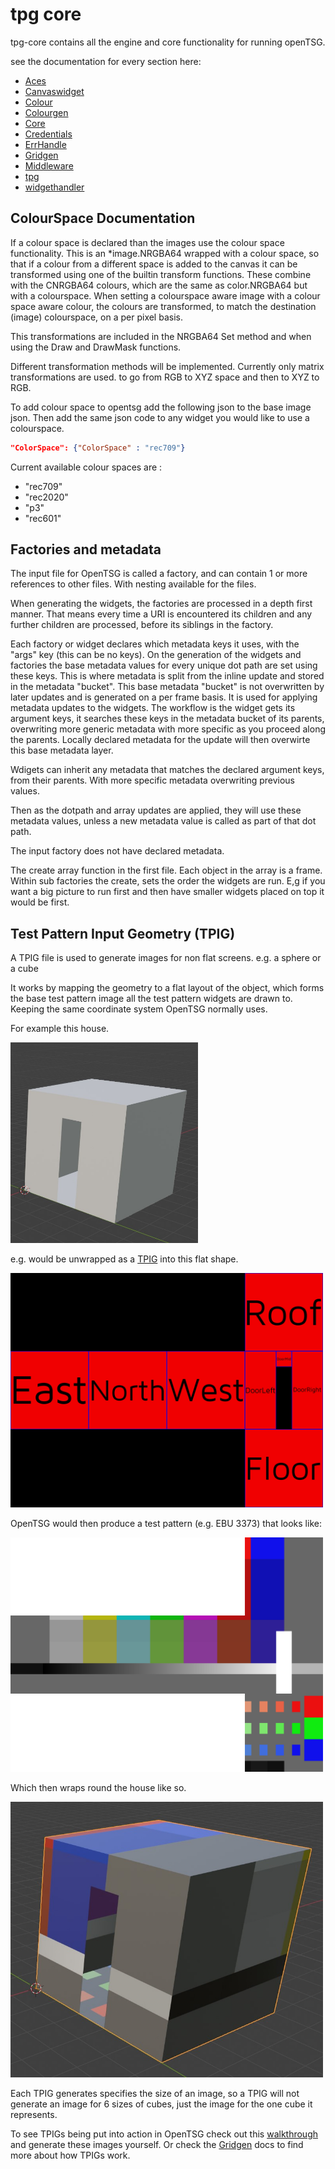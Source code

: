 # tpg core

tpg-core contains all the engine and core functionality for running openTSG.

see the documentation for every section here:

- [Aces](_docs/aces/doc.md)
- [Canvaswidget](_docs/canvaswidget/doc.md)
- [Colour](_docs/colour/doc.md)
- [Colourgen](_docs/colourgen/doc.md)
- [Core](_docs/core/doc.md)
- [Credentials](_docs/credentials/doc.md)
- [ErrHandle](_docs/errHandle/doc.md)
- [Gridgen](_docs/gridgen/doc.md)
- [Middleware](_docs/middleware/doc.md)
- [tpg](_docs/tpg/doc.md)
- [widgethandler](_docs/widgethandler/doc.md)

## ColourSpace Documentation

If a colour space is declared than the images use the colour space functionality. This is an *image.NRGBA64 wrapped with a
colour space, so that if a colour from a different space is added to the canvas
it can be transformed using one of the builtin transform functions.
These combine with the CNRGBA64 colours, which are the same as color.NRGBA64 but with a colourspace.
When setting a colourspace aware image with a colour space aware colour, the colours are transformed,
to match the destination (image) colourspace, on a per pixel basis.

This transformations are included in the NRGBA64 Set method and when using the Draw and DrawMask functions.

Different transformation methods will be implemented. Currently only matrix transformations are used.
to go from RGB to XYZ space and then to XYZ to RGB.

To add colour space to opentsg add the following json to the base image json.
Then add the same json code to any widget you would like to use a colourspace.

```json
"ColorSpace": {"ColorSpace" : "rec709"}
```

Current available colour spaces are :

- "rec709"
- "rec2020"
- "p3"
- "rec601"

## Factories and metadata

The input file for OpenTSG is called a factory, and can contain 1 or more references to other files.
With nesting available for the files.

When generating the widgets, the factories are processed in a depth first manner. That means every time a URI is
encountered its children and any further children are processed, before its siblings in the factory.

Each factory or widget declares which metadata keys it uses, with the "args" key
(this can be no keys).
On the generation of the widgets and factories the base metadata values
for every unique dot path are set using these keys.
This is where metadata is split from the inline update and stored in the metadata "bucket".
This base metadata "bucket" is not overwritten by later updates and is
generated on a per frame basis. It is used for applying metadata
updates to the widgets.
The workflow is the widget gets its argument keys, it searches these
keys in the metadata bucket of its parents, overwriting more generic
metadata with more specific as you proceed along the parents.
Locally declared metadata for the update will then overwirte this base metadata layer.

Wdigets can inherit any metadata that matches the declared argument keys, from their parents.
With more specific metadata overwriting previous values.

Then as the dotpath and array updates are applied, they will use these metadata values, unless
a new metadata value is called as part of that dot path.

The input factory does not have declared metadata.

The create array function in the first file. Each object in the array is a frame.
Within sub factories the create, sets the order the widgets are run. E,g if you want a big
picture to run first and then have smaller widgets placed on top it would be first.

## Test Pattern Input Geometry (TPIG)

A TPIG file is used to generate images for non flat screens. e.g. a sphere or a cube

It works by mapping the geometry to a flat layout of the object, which forms the
base test pattern image all the test pattern widgets are drawn to. Keeping the same
coordinate system OpenTSG normally uses.

For example this house.

<img src="./_docs/_images/houseBlenderView.jpg" alt="Blender House" width="300"/>

e.g. would be unwrapped as a [TPIG](./gridgen/testdata/tpig/house.json) into this flat shape.

<img src="./_docs/_images/houseFlat.jpeg" alt="House TPIG" width="500"/>

OpenTSG would then produce a test pattern (e.g. EBU 3373) that looks like:

<img src="./_docs/_images/houseEbu.png" alt="House TPIG" width="500"/>

Which then wraps round the house like so.

<img src="./_docs/_images/houseBlenderViewWrapped.jpg" alt="House TPIG" width="500"/>

Each TPIG generates specifies the size of an image, so a TPIG will not
generate an image for 6 sizes of cubes, just the image for the one cube it represents.

To see TPIGs being put into action in OpenTSG check out this [walkthrough](https://github.com/mrmxf/opentsg-node/blob/main/READMETPIG.md)
and generate these images yourself.
Or check the [Gridgen](_docs/gridgen/doc.md) docs to find more about how TPIGs work.
